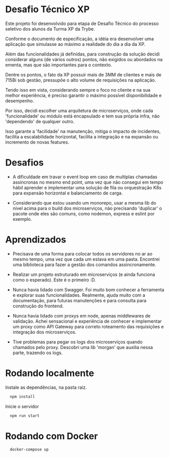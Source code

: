 
# Desafio Técnico XP

Este projeto foi desenvolvido para etapa de Desafio Técnico do processo seletivo dos alunos da Turma XP da Trybe.

Conforme o documento de especificação, a idéia era desenvolver uma aplicação que simulasse
ao máximo a realidade do dia a dia da XP.

Além das funcionalidades já definidas, para construção da solução decidi considerar alguns (de vários outros) pontos,
não exigidos ou abordados na ementa, mas que são importantes para o contexto.

Dentre os pontos, o fato da XP possuir mais de 3MM de clientes e mais de 715Bi sob gestão, pressupõe o alto volume
de requisições na aplicação.

Tendo isso em vista, considerando sempre o foco no cliente e na sua melhor experiência, é preciso garantir
o máximo possível disponibilidade e desempenho.

Por isso, decidi escolher uma arquitetura de microserviços, onde cada 'funcionalidade' ou módulo está encapsulado
e tem sua própria infra, não 'dependendo' de qualquer outro.

Isso garante a 'facilidade' na manutenção, mitiga o impacto de incidentes, facilita a escalabilidade horizontal,
facilita a integração e na expansão ou incremento de novas features.

# Desafios

- A dificuldade em travar o event loop em caso de multiplas chamadas assincronas
no mesmo end point, uma vez que não consegui em tempo hábil aprender e implementar uma solução de fila
ou orquestração K8s para expansão horizontal e balanciamento de carga.

- Considerando que estou usando um monorepo, usar a mesma lib do nível acima para o build dos microserviços, não precisando 'duplicar' o pacote
onde eles são comuns, como nodemon, express e eslint por exemplo.

# Aprendizados

- Precisava de uma forma para colocar todos os servidores no ar ao mesmo tempo, 
uma vez que cada um estava em uma pasta. Encontrei uma biblioteca para fazer a gestão
dos comandos assincronamente.

- Realizar um projeto estruturado em microserviços (e ainda funciona como o esperado). Este é o primeiro :D.

- Nunca havia lidado com Swagger. Foi muito bom conhecer a ferramenta e explorar suas funcionalidades. Realmente, ajuda muito com a documentação, para futuras manutenções e para consulta para construção do frontend.

- Nunca havia lidado com proxys em node, apenas middlewares de validação. Achei sensacional e experiência de conhecer e implementar um proxy como API Gateway para correto roteamento das requisições e integração dos microserviços.

- Tive problemas para pegar os logs dos microserviços quando chamados pelo proxy. Descobri uma lib 'morgan' que auxilia nessa parte, trazendo os logs.

# Rodando localmente

Instale as dependências, na pasta raiz.
```bash
  npm install
```

Inicie o servidor
```bash
  npm run start
```

# Rodando com Docker


```bash
  docker-compose up
```